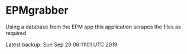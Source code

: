 # EPMgrabber
Using a database from the EPM app this application scrapes the files as required


Latest backup: Sun Sep 29 06:11:01 UTC 2019
